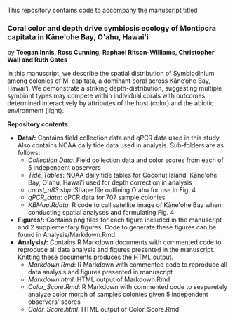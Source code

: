This repository contains code to accompany the manuscript titled

### **Coral color and depth drive symbiosis ecology of Montipora capitata in Kāne'ohe Bay, O'ahu, Hawai'i**

by **Teegan Innis, Ross Cunning, Raphael Ritson-Williams, Christopher Wall and Ruth Gates**

In this manuscript, we describe the spatial distribution of Symbiodinium among colonies of M. capitata, a dominant coral across Kāne‘ohe Bay, Hawai‘i. We demonstrate a striking depth-distribution, suggesting multiple symbiont types may compete within individual corals with outcomes determined interactively by attributes of the host (color) and the abiotic environment (light).

**Repository contents:**

* **Data/:** Contains field collection data and qPCR data used in this study. Also contains NOAA daily tide data used in analysis. Sub-folders are as follows:
  * *Collection Data*: Field collection data and color scores from each of 5 independent observers
  * *Tide_Tables*: NOAA daily tide tables for Coconut Island, Kāne'ohe Bay, O'ahu, Hawai'i used for depth correction in analysis
  * *coast_n83.shp*: Shape file outlining O'ahu for use in Fig. 4
  * *qPCR_data*: qPCR data for 707 sample colonies 
  * *KBMap.Rdata*: R code to call satellite image of Kāne'ohe Bay when conducting spatial analyses and formulating Fig. 4
* **Figures/:** Contains png files for each figure included in the manuscript and 2 supplementary figures. Code to generate these figures can be found in Analysis/Markdown.Rmd.
* **Analysis/:** Contains R Markdown documents with commented code to reproduce all data analysis and figures presented in the manuscript. Knitting these documents produces the HTML output. 
  * *Markdown.Rmd*: R Markdown with commented code to reproduce all data analysis and figures presented in manuscript
  * *Markdown.html*: HTML output of Markdown.Rmd
  * *Color_Score.Rmd*: R Markdown with commented code to seaparetely analyze color morph of samples colonies given 5 independent observers' scores
  * *Color_Score.html*: HTML output of Color_Score.Rmd
